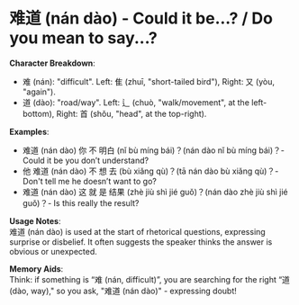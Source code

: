 # **难道 (nán dào) - Could it be...? / Do you mean to say...?**

**Character Breakdown**:  
- 难 (nán): "difficult". Left: 隹 (zhuī, "short-tailed bird"), Right: 又 (yòu, "again").  
- 道 (dào): "road/way". Left: 辶 (chuò, "walk/movement", at the left-bottom), Right: 首 (shǒu, "head", at the top-right).

**Examples**:  
- 难道 (nán dào) 你 不 明白 (nǐ bù míng bái)？(nán dào nǐ bù míng bái)？- Could it be you don’t understand?  
- 他 难道 (nán dào) 不 想 去 (bù xiǎng qù)？(tā nán dào bù xiǎng qù)？- Don't tell me he doesn’t want to go?  
- 难道 (nán dào) 这 就 是 结果 (zhè jiù shì jié guǒ)？(nán dào zhè jiù shì jié guǒ)？- Is this really the result?

**Usage Notes**:  
难道 (nán dào) is used at the start of rhetorical questions, expressing surprise or disbelief. It often suggests the speaker thinks the answer is obvious or unexpected.

**Memory Aids**:  
Think: if something is “难 (nán, difficult)”, you are searching for the right “道 (dào, way)," so you ask, "难道 (nán dào)" - expressing doubt!